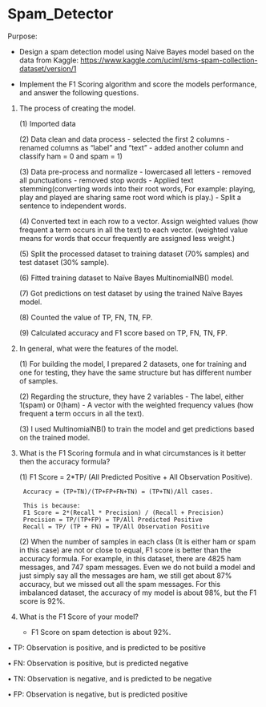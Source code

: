 # Spam_Detector

Purpose:
- Design a spam detection model using Naive Bayes model based on the data from Kaggle: 
https://www.kaggle.com/uciml/sms-spam-collection-dataset/version/1

- Implement the F1 Scoring algorithm and score the models performance, and answer the following questions.


1. The process of creating the model.
 
	(1) Imported data

	(2) Data clean and data process 
		- selected the first 2 columns
		- renamed columns as “label” and “text”
		- added another column and classify ham = 0 and spam = 1)

	(3) Data pre-process and normalize 
		- lowercased all letters
		- removed all punctuations
		- removed stop words
		- Applied text stemming(converting words into their root words, For example: 
		playing, play and played are sharing same root word which is play.)
		- Split a sentence to independent words.

	(4) Converted text in each row to a vector. Assign weighted values (how frequent a term occurs in all the text)
	to each vector. (weighted value means for words that occur frequently are assigned less weight.)

	(5) Split the processed dataset to training dataset (70% samples) and test dataset (30% sample).

	(6) Fitted training dataset to Naïve Bayes MultinomialNB() model.

	(7) Got predictions on test dataset by using the trained Naïve Bayes model.

	(8) Counted the value of TP, FN, TN, FP. 

	(9) Calculated accuracy and F1 score based on TP, FN, TN, FP.


2. In general, what were the features of the model.

	(1) For building the model, I prepared 2 datasets, one for training and one for testing, they have the same structure 
	but has different number of samples. 
	
	(2) Regarding the structure, they have 2 variables
		- The label, either 1(spam) or 0(ham)
		- A vector with the weighted frequency values (how frequent a term occurs in all the text). 
		
	(3) I used MultinomialNB() to train the model and get predictions based on the trained model.

3. What is the F1 Scoring formula and in what circumstances is it better then the accuracy formula?

	(1) F1 Score = 2*TP/ (All Predicted Positive + All Observation Positive). 
	    
	    Accuracy = (TP+TN)/(TP+FP+FN+TN) = (TP+TN)/All cases.

		This is because:
		F1 Score = 2*(Recall * Precision) / (Recall + Precision)
		Precision = TP/(TP+FP) = TP/All Predicted Positive
		Recall = TP/ (TP + FN) = TP/All Observation Positive

	(2) When the number of samples in each class (It is either ham or spam in this case) are not or close to equal,
	F1 score is better than the accuracy formula. For example, in this dataset, there are 4825 ham messages, 
	and 747 spam messages. Even we do not build a model and just simply say all the messages are ham, 
	we still get about 87% accuracy, but we missed out all the spam messages.  For this imbalanced dataset, 
	the accuracy of my model is about 98%, but the F1 score is 92%.  

4. What is the F1 Score of your model?
	- F1 Score on spam detection is about 92%.  




•	TP: Observation is positive, and is predicted to be positive

•	FN: Observation is positive, but is predicted negative

•	TN: Observation is negative, and is predicted to be negative

•	FP: Observation is negative, but is predicted positive
